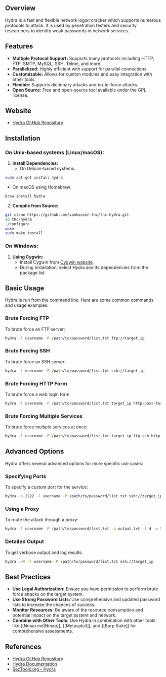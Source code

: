 ## Overview
Hydra is a fast and flexible network logon cracker which supports numerous protocols to attack. It is used by penetration testers and security researchers to identify weak passwords in network services.

## Features
- **Multiple Protocol Support:** Supports many protocols including HTTP, FTP, SMTP, MySQL, SSH, Telnet, and more.
- **Parallelized:** Highly efficient with support for parallel connections.
- **Customizable:** Allows for custom modules and easy integration with other tools.
- **Flexible:** Supports dictionary attacks and brute-force attacks.
- **Open Source:** Free and open-source tool available under the GPL license.

## Website
- [Hydra GitHub Repository](https://github.com/vanhauser-thc/thc-hydra)

## Installation

### On Unix-based systems (Linux/macOS):
1. **Install Dependencies:**
   - On Debian-based systems:
```sh
sudo apt-get install hydra
```
   - On macOS using Homebrew:
```sh
brew install hydra
```

2. **Compile from Source:**
```sh
git clone https://github.com/vanhauser-thc/thc-hydra.git
cd thc-hydra
./configure
make
sudo make install
```

### On Windows:
1. **Using Cygwin:**
   - Install Cygwin from [Cygwin website](https://cygwin.com/install.html).
   - During installation, select Hydra and its dependencies from the package list.

## Basic Usage
Hydra is run from the command line. Here are some common commands and usage examples:

### Brute Forcing FTP
To brute force an FTP server:
```sh
hydra -l username -P /path/to/password/list.txt ftp://target_ip
```

### Brute Forcing SSH
To brute force an SSH server:
```sh
hydra -l username -P /path/to/password/list.txt ssh://target_ip
```

### Brute Forcing HTTP Form
To brute force a web login form:
```sh
hydra -l username -P /path/to/password/list.txt target_ip http-post-form "/login:username=^USER^&password=^PASS^:F=incorrect"
```

### Brute Forcing Multiple Services
To brute force multiple services at once:
```sh
hydra -l username -P /path/to/password/list.txt target_ip ftp ssh http-get
```

## Advanced Options
Hydra offers several advanced options for more specific use cases:

### Specifying Ports
To specify a custom port for the service:
```sh
hydra -s 2222 -l username -P /path/to/password/list.txt ssh://target_ip
```

### Using a Proxy
To route the attack through a proxy:
```sh
hydra -l username -P /path/to/password/list.txt -o output.txt -t 4 -w 3 -F -e nsr -u target_ip ssh -s 2222 -I -L userlist.txt -P passlist.txt -p 22 -o outfile.txt -vV -X -I
```

### Detailed Output
To get verbose output and log results:
```sh
hydra -vV -l username -P /path/to/password/list.txt ssh://target_ip
```

## Best Practices
- **Use Legal Authorization:** Ensure you have permission to perform brute force attacks on the target system.
- **Use Strong Password Lists:** Use comprehensive and updated password lists to increase the chances of success.
- **Monitor Resources:** Be aware of the resource consumption and potential impact on the target system and network.
- **Combine with Other Tools:** Use Hydra in combination with other tools like [[Nmap.md|Nmap]], [[Metasploit]], and [[Burp Suite]] for comprehensive assessments.

## References
- [Hydra GitHub Repository](https://github.com/vanhauser-thc/thc-hydra)
- [Hydra Documentation](https://tools.kali.org/password-attacks/hydra)
- [SecTools.org - Hydra](https://sectools.org/tool/hydra/)

